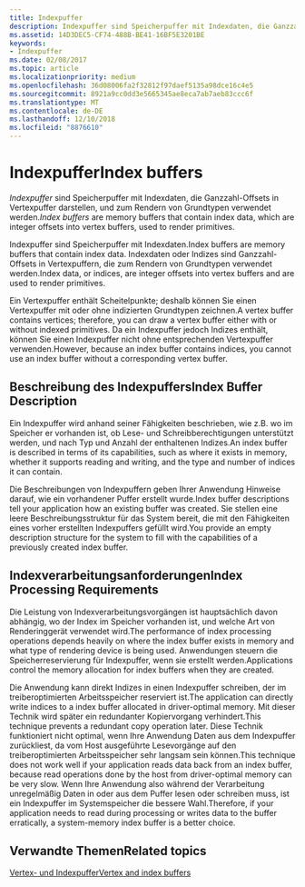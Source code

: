 ```yaml
---
title: Indexpuffer
description: Indexpuffer sind Speicherpuffer mit Indexdaten, die Ganzzahl-Offsets in Vertexpuffer darstellen, und zum Rendern von Grundtypen verwendet werden.
ms.assetid: 14D3DEC5-CF74-488B-BE41-16BF5E3201BE
keywords:
- Indexpuffer
ms.date: 02/08/2017
ms.topic: article
ms.localizationpriority: medium
ms.openlocfilehash: 36d08006fa2f32812f97daef5135a98dce16c4e5
ms.sourcegitcommit: 8921a9cc0dd3e5665345ae8eca7ab7aeb83ccc6f
ms.translationtype: MT
ms.contentlocale: de-DE
ms.lasthandoff: 12/10/2018
ms.locfileid: "8876610"
---
```

# <a name="index-buffers"></a><span data-ttu-id="9406d-104">Indexpuffer</span><span class="sxs-lookup"><span data-stu-id="9406d-104">Index buffers</span></span>


<span data-ttu-id="9406d-105">*Indexpuffer* sind Speicherpuffer mit Indexdaten, die Ganzzahl-Offsets in Vertexpuffer darstellen, und zum Rendern von Grundtypen verwendet werden.</span><span class="sxs-lookup"><span data-stu-id="9406d-105">*Index buffers* are memory buffers that contain index data, which are integer offsets into vertex buffers, used to render primitives.</span></span>

<span data-ttu-id="9406d-106">Indexpuffer sind Speicherpuffer mit Indexdaten.</span><span class="sxs-lookup"><span data-stu-id="9406d-106">Index buffers are memory buffers that contain index data.</span></span> <span data-ttu-id="9406d-107">Indexdaten oder Indizes sind Ganzzahl-Offsets in Vertexpuffern, die zum Rendern von Grundtypen verwendet werden.</span><span class="sxs-lookup"><span data-stu-id="9406d-107">Index data, or indices, are integer offsets into vertex buffers and are used to render primitives.</span></span>

<span data-ttu-id="9406d-108">Ein Vertexpuffer enthält Scheitelpunkte; deshalb können Sie einen Vertexpuffer mit oder ohne indizierten Grundtypen zeichnen.</span><span class="sxs-lookup"><span data-stu-id="9406d-108">A vertex buffer contains vertices; therefore, you can draw a vertex buffer either with or without indexed primitives.</span></span> <span data-ttu-id="9406d-109">Da ein Indexpuffer jedoch Indizes enthält, können Sie einen Indexpuffer nicht ohne entsprechenden Vertexpuffer verwenden.</span><span class="sxs-lookup"><span data-stu-id="9406d-109">However, because an index buffer contains indices, you cannot use an index buffer without a corresponding vertex buffer.</span></span>

## <a name="span-idindexbufferdescriptionspanspan-idindexbufferdescriptionspanspan-idindexbufferdescriptionspanindex-buffer-description"></a><span data-ttu-id="9406d-110"><span id="Index_Buffer_Description"></span><span id="index_buffer_description"></span><span id="INDEX_BUFFER_DESCRIPTION"></span>Beschreibung des Indexpuffers</span><span class="sxs-lookup"><span data-stu-id="9406d-110"><span id="Index_Buffer_Description"></span><span id="index_buffer_description"></span><span id="INDEX_BUFFER_DESCRIPTION"></span>Index Buffer Description</span></span>


<span data-ttu-id="9406d-111">Ein Indexpuffer wird anhand seiner Fähigkeiten beschrieben, wie z.B. wo im Speicher er vorhanden ist, ob Lese- und Schreibberechtigungen unterstützt werden, und nach Typ und Anzahl der enthaltenen Indizes.</span><span class="sxs-lookup"><span data-stu-id="9406d-111">An index buffer is described in terms of its capabilities, such as where it exists in memory, whether it supports reading and writing, and the type and number of indices it can contain.</span></span>

<span data-ttu-id="9406d-112">Die Beschreibungen von Indexpuffern geben Ihrer Anwendung Hinweise darauf, wie ein vorhandener Puffer erstellt wurde.</span><span class="sxs-lookup"><span data-stu-id="9406d-112">Index buffer descriptions tell your application how an existing buffer was created.</span></span> <span data-ttu-id="9406d-113">Sie stellen eine leere Beschreibungsstruktur für das System bereit, die mit den Fähigkeiten eines vorher erstellten Indexpuffers gefüllt wird.</span><span class="sxs-lookup"><span data-stu-id="9406d-113">You provide an empty description structure for the system to fill with the capabilities of a previously created index buffer.</span></span>

## <a name="span-idindexprocessingrequirementsspanspan-idindexprocessingrequirementsspanspan-idindexprocessingrequirementsspanindex-processing-requirements"></a><span data-ttu-id="9406d-114"><span id="Index_Processing_Requirements"></span><span id="index_processing_requirements"></span><span id="INDEX_PROCESSING_REQUIREMENTS"></span>Indexverarbeitungsanforderungen</span><span class="sxs-lookup"><span data-stu-id="9406d-114"><span id="Index_Processing_Requirements"></span><span id="index_processing_requirements"></span><span id="INDEX_PROCESSING_REQUIREMENTS"></span>Index Processing Requirements</span></span>


<span data-ttu-id="9406d-115">Die Leistung von Indexverarbeitungsvorgängen ist hauptsächlich davon abhängig, wo der Index im Speicher vorhanden ist, und welche Art von Renderinggerät verwendet wird.</span><span class="sxs-lookup"><span data-stu-id="9406d-115">The performance of index processing operations depends heavily on where the index buffer exists in memory and what type of rendering device is being used.</span></span> <span data-ttu-id="9406d-116">Anwendungen steuern die Speicherreservierung für Indexpuffer, wenn sie erstellt werden.</span><span class="sxs-lookup"><span data-stu-id="9406d-116">Applications control the memory allocation for index buffers when they are created.</span></span>

<span data-ttu-id="9406d-117">Die Anwendung kann direkt Indizes in einen Indexpuffer schreiben, der im treiberoptimierten Arbeitsspeicher reserviert ist.</span><span class="sxs-lookup"><span data-stu-id="9406d-117">The application can directly write indices to a index buffer allocated in driver-optimal memory.</span></span> <span data-ttu-id="9406d-118">Mit dieser Technik wird später ein redundanter Kopiervorgang verhindert.</span><span class="sxs-lookup"><span data-stu-id="9406d-118">This technique prevents a redundant copy operation later.</span></span> <span data-ttu-id="9406d-119">Diese Technik funktioniert nicht optimal, wenn Ihre Anwendung Daten aus dem Indexpuffer zurückliest, da vom Host ausgeführte Lesevorgänge auf den treiberoptimierten Arbeitsspeicher sehr langsam sein können.</span><span class="sxs-lookup"><span data-stu-id="9406d-119">This technique does not work well if your application reads data back from an index buffer, because read operations done by the host from driver-optimal memory can be very slow.</span></span> <span data-ttu-id="9406d-120">Wenn Ihre Anwendung also während der Verarbeitung unregelmäßig Daten in oder aus dem Puffer lesen oder schreiben muss, ist ein Indexpuffer im Systemspeicher die bessere Wahl.</span><span class="sxs-lookup"><span data-stu-id="9406d-120">Therefore, if your application needs to read during processing or writes data to the buffer erratically, a system-memory index buffer is a better choice.</span></span>

## <a name="span-idrelated-topicsspanrelated-topics"></a><span data-ttu-id="9406d-121"><span id="related-topics"></span>Verwandte Themen</span><span class="sxs-lookup"><span data-stu-id="9406d-121"><span id="related-topics"></span>Related topics</span></span>


[<span data-ttu-id="9406d-122">Vertex- und Indexpuffer</span><span class="sxs-lookup"><span data-stu-id="9406d-122">Vertex and index buffers</span></span>](vertex-and-index-buffers.md)

 

 




